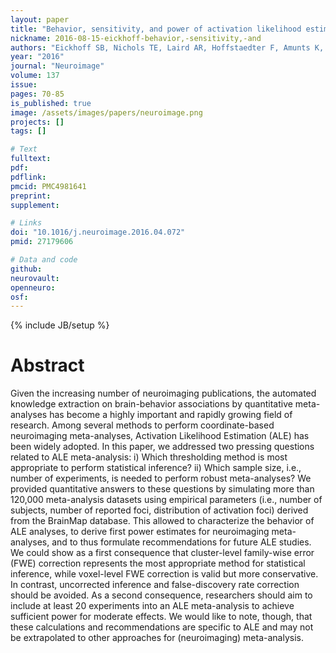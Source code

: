 ```yaml
---
layout: paper
title: "Behavior, sensitivity, and power of activation likelihood estimation characterized by massive empirical simulation."
nickname: 2016-08-15-eickhoff-behavior,-sensitivity,-and
authors: "Eickhoff SB, Nichols TE, Laird AR, Hoffstaedter F, Amunts K, Fox PT, Bzdok D, Eickhoff CR"
year: "2016"
journal: "Neuroimage"
volume: 137
issue: 
pages: 70-85
is_published: true
image: /assets/images/papers/neuroimage.png
projects: []
tags: []

# Text
fulltext:
pdf:
pdflink:
pmcid: PMC4981641
preprint:
supplement:

# Links
doi: "10.1016/j.neuroimage.2016.04.072"
pmid: 27179606

# Data and code
github:
neurovault:
openneuro:
osf:
---
```

{% include JB/setup %}

# Abstract

Given the increasing number of neuroimaging publications, the automated knowledge extraction on brain-behavior associations by quantitative meta-analyses has become a highly important and rapidly growing field of research. Among several methods to perform coordinate-based neuroimaging meta-analyses, Activation Likelihood Estimation (ALE) has been widely adopted. In this paper, we addressed two pressing questions related to ALE meta-analysis: i) Which thresholding method is most appropriate to perform statistical inference? ii) Which sample size, i.e., number of experiments, is needed to perform robust meta-analyses? We provided quantitative answers to these questions by simulating more than 120,000 meta-analysis datasets using empirical parameters (i.e., number of subjects, number of reported foci, distribution of activation foci) derived from the BrainMap database. This allowed to characterize the behavior of ALE analyses, to derive first power estimates for neuroimaging meta-analyses, and to thus formulate recommendations for future ALE studies. We could show as a first consequence that cluster-level family-wise error (FWE) correction represents the most appropriate method for statistical inference, while voxel-level FWE correction is valid but more conservative. In contrast, uncorrected inference and false-discovery rate correction should be avoided. As a second consequence, researchers should aim to include at least 20 experiments into an ALE meta-analysis to achieve sufficient power for moderate effects. We would like to note, though, that these calculations and recommendations are specific to ALE and may not be extrapolated to other approaches for (neuroimaging) meta-analysis.
